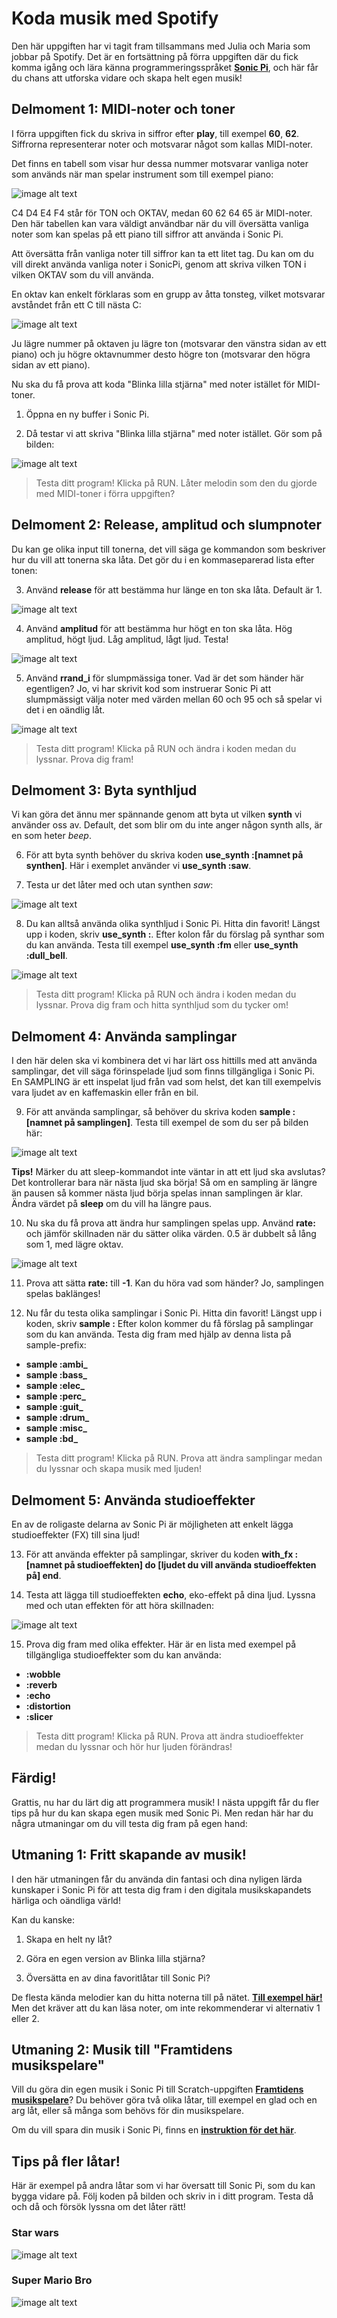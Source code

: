 # Koda musik med Spotify

Den här uppgiften har vi tagit fram tillsammans med Julia och Maria som jobbar på Spotify. Det är en fortsättning på förra uppgiften där du fick komma igång och lära känna programmeringsspråket <a href="http://sonic-pi.net/" target="_blank"> **Sonic Pi**</a>, och här får du chans att utforska vidare och skapa helt egen musik!


## Delmoment 1: MIDI-noter och toner
I förra uppgiften fick du skriva in siffror efter **play**, till exempel **60**, **62**. Siffrorna representerar noter och motsvarar något som kallas MIDI-noter. 

Det finns en tabell som visar hur dessa nummer motsvarar vanliga noter som används när man spelar instrument som till exempel piano:

![image alt text](image_0.png)

C4 D4 E4 F4 står för TON och OKTAV, medan 60 62 64 65 är MIDI-noter. Den här tabellen kan vara väldigt användbar när du vill översätta vanliga noter som kan spelas på ett piano till siffror att använda i Sonic Pi. 

Att översätta från vanliga noter till siffror kan ta ett litet tag. Du kan om du vill direkt använda vanliga noter i SonicPi, genom att skriva vilken TON i vilken OKTAV som du vill använda. 

En oktav kan enkelt förklaras som en grupp av åtta tonsteg, vilket motsvarar avståndet från ett C till nästa C:

![image alt text](image_1.png)

Ju lägre nummer på oktaven ju lägre ton (motsvarar den vänstra sidan av ett piano) och ju högre oktavnummer desto högre ton (motsvarar den högra sidan av ett piano). 

Nu ska du få prova att koda "Blinka lilla stjärna" med noter istället för MIDI-toner.

1.	Öppna en ny buffer i Sonic Pi.

2.	Då testar vi att skriva "Blinka lilla stjärna" med noter istället. Gör som på bilden:

![image alt text](image_2.png)

> Testa ditt program! Klicka på RUN. Låter melodin som den du gjorde med MIDI-toner i förra uppgiften?


## Delmoment 2: Release, amplitud och slumpnoter
Du kan ge olika input till tonerna, det vill säga ge kommandon som beskriver hur du vill att tonerna ska låta. Det gör du i en kommaseparerad lista efter tonen:

3.	Använd **release** för att bestämma hur länge en ton ska låta. Default är 1.

![image alt text](image_3.png)

4.	Använd **amplitud** för att bestämma hur högt en ton ska låta. Hög amplitud, högt ljud. Låg amplitud, lågt ljud. Testa! 

![image alt text](image_4.png)

5.	Använd **rrand_i** för slumpmässiga toner. Vad är det som händer här egentligen? Jo, vi har skrivit kod som instruerar Sonic Pi att slumpmässigt välja noter med värden mellan 60 och 95 och så spelar vi det i en oändlig låt. 

![image alt text](image_5.png)

> Testa ditt program! Klicka på RUN och ändra i koden medan du lyssnar. Prova dig fram!

## Delmoment 3: Byta synthljud
Vi kan göra det ännu mer spännande genom att byta ut vilken **synth** vi använder oss av. Default, det som blir om du inte anger någon synth alls, är en som heter *beep*. 

6. För att byta synth behöver du skriva koden **use_synth :[namnet på synthen]**. Här i exemplet använder vi **use_synth :saw**.

7.	Testa ur det låter med och utan synthen *saw*:

![image alt text](image_6.png)

8. Du kan alltså använda olika synthljud i Sonic Pi. Hitta din favorit! Längst upp i koden, skriv **use_synth :**. Efter kolon får du förslag på synthar som du kan använda. Testa till exempel **use_synth :fm**  eller **use_synth :dull_bell**. 

![image alt text](image_7.png)

> Testa ditt program! Klicka på RUN och ändra i koden medan du lyssnar. Prova dig fram och hitta synthljud som du tycker om!

## Delmoment 4: Använda samplingar
I den här delen ska vi kombinera det vi har lärt oss hittills med att använda samplingar, det vill säga förinspelade ljud som finns tillgängliga i Sonic Pi. En SAMPLING är ett inspelat ljud från vad som helst, det kan till exempelvis vara ljudet av en kaffemaskin eller från en bil.

9. För att använda samplingar, så behöver du skriva koden **sample :[namnet på samplingen]**. Testa till exempel de som du ser på bilden här:

![image alt text](image_8.png)

**Tips!** Märker du att sleep-kommandot inte väntar in att ett ljud ska avslutas? Det kontrollerar bara när nästa ljud ska börja! Så om en sampling är längre än pausen så kommer nästa ljud börja spelas innan samplingen är klar. Ändra värdet på **sleep** om du vill ha längre paus.

10. Nu ska du få prova att ändra hur samplingen spelas upp. Använd **rate:** och jämför skillnaden när du sätter olika värden. 0.5 är dubbelt så lång som 1, med lägre oktav.

![image alt text](image_9.png)

11. Prova att sätta **rate:** till **-1**. Kan du höra vad som händer? Jo, samplingen spelas baklänges!

12. Nu får du testa olika samplingar i Sonic Pi. Hitta din favorit! Längst upp i koden, skriv **sample :** Efter kolon kommer du få förslag på samplingar som du kan använda. Testa dig fram med hjälp av denna lista på sample-prefix: 

* **sample :ambi_**
* **sample :bass_**
* **sample :elec_**
* **sample :perc_**
* **sample :guit_**
* **sample :drum_**
* **sample :misc_**
* **sample :bd_**

> Testa ditt program! Klicka på RUN. Prova att ändra samplingar medan du lyssnar och skapa musik med ljuden!

## Delmoment 5: Använda studioeffekter
En av de roligaste delarna av Sonic Pi är möjligheten att enkelt lägga studioeffekter (FX) till sina ljud! 

13. För att använda effekter på samplingar, skriver du koden **with_fx :[namnet på studioeffekten] do [ljudet du vill använda studioeffekten på] end**. 

14. Testa att lägga till studioeffekten **echo**, eko-effekt på dina ljud. Lyssna med och utan effekten för att höra skillnaden:

![image alt text](image_10.png)

15. Prova dig fram med olika effekter. Här är en lista med exempel på tillgängliga studioeffekter som du kan använda:

* **:wobble**
* **:reverb**
* **:echo**
* **:distortion**
* **:slicer**

> Testa ditt program! Klicka på RUN. Prova att ändra studioeffekter medan du lyssnar och hör hur ljuden förändras!


## Färdig!
Grattis, nu har du lärt dig att programmera musik! I nästa uppgift får du fler tips på hur du kan skapa egen musik med Sonic Pi. Men redan här har du några utmaningar om du vill testa dig fram på egen hand:

## Utmaning 1: Fritt skapande av musik! 
I den här utmaningen får du använda din fantasi och dina nyligen lärda kunskaper i Sonic Pi för att testa dig fram i den digitala musikskapandets härliga och oändliga värld!

Kan du kanske:
 
1.	Skapa en helt ny låt?

2.	Göra en egen version av Blinka lilla stjärna? 

3.	Översätta en av dina favoritlåtar till Sonic Pi?

De flesta kända melodier kan du hitta noterna till på nätet. <a href="http://www.spelapiano.org/latar.html" target="_blank"> **Till exempel här!**</a>
Men det kräver att du kan läsa noter, om inte rekommenderar vi alternativ 1 eller 2.

## Utmaning 2: Musik till "Framtidens musikspelare"
Vill du göra din egen musik i Sonic Pi till Scratch-uppgiften <a href="http://www.kodboken.se/start/skapa-musik/uppgifter-i-scratch/framtidens-musikspelare" target="_blank"> **Framtidens musikspelare**</a>? Du behöver göra två olika låtar, till exempel en glad och en arg låt, eller så många som behövs för din musikspelare.

Om du vill spara din musik i Sonic Pi, finns en <a href="https://www.kodboken.se/start/musik/uppgifter-i-sonic-pi/spara-musik-i-sonic-pi" target="_blank"> **instruktion för det här**</a>. 

## Tips på fler låtar!
Här är exempel på andra låtar som vi har översatt till Sonic Pi, som du kan bygga vidare på. Följ koden på bilden och skriv in i ditt program. Testa då och då och försök lyssna om det låter rätt!

### Star wars
![image alt text](image_13.png)

### Super Mario Bro
![image alt text](image_14.png)
